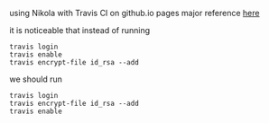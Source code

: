 <!-- 
.. title: using travis CI for github repo
.. slug: using-travis-ci-for-github-repo
.. date: 2017-10-06 10:56:45 UTC-04:00
.. tags: nikola, 
.. category: 
.. link: 
.. description: 
.. type: text
-->

using Nikola with Travis CI on github.io pages
major reference [here](https://getnikola.com/blog/automating-nikola-rebuilds-with-travis-ci.html)

it is noticeable that instead of running 
```
travis login
travis enable
travis encrypt-file id_rsa --add
```
we should run 
```
travis login
travis encrypt-file id_rsa --add
travis enable
```
